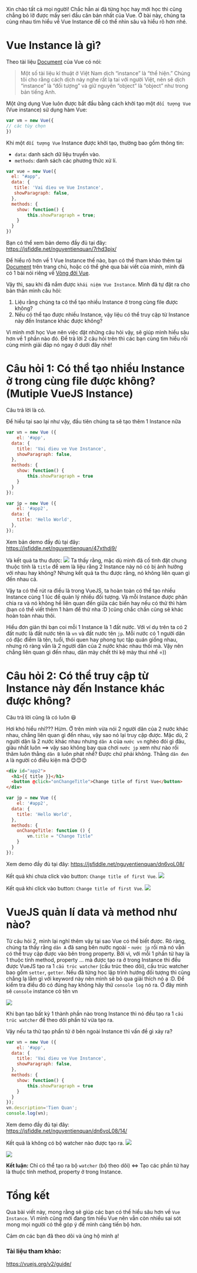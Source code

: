 Xin chào tất cả mọi người! Chắc hẳn ai đã từng học hay mới học thì cũng chẳng bỏ lỡ được mấy seri đầu căn bản nhất của Vue. Ở bài này, chúng ta cùng nhau tìm hiểu về Vue Instance để có thể nhìn sâu và hiểu rõ hơn nhé.
# Vue Instance là gì?

Theo tài liệu [Document](https://vuejs.org/v2/guide/instance.html) của Vue có nói:

> Một số tài liệu kĩ thuật ở Việt Nam dịch “instance” là “thể hiện.” Chúng tôi cho rằng cách dịch này nghe rất lạ tai với người Việt, nên sẽ dịch “instance” là “đối tượng” và giữ nguyên “object” là “object” như trong bản tiếng Anh.

Một ứng dụng Vue luôn được bắt đầu bằng cách khởi tạo một `đối tượng Vue` (Vue instance) sử dụng hàm Vue:

```js
var vm = new Vue({
// các tùy chọn
})
```

Khi một `đối tượng Vue` Instance được khởi tạo, thường bao gồm thông tin:

* `data`: danh sách dữ liệu truyền vào.
* `methods`: danh sách các phương thức xử lí. 

```js
var vue = new Vue({
  el: "#app",
  data: {
   title: 'Vai dieu ve Vue Instance',
   showParagraph: false,
  },
  methods: {
  	show: function() {
    	this.showParagraph = true;
    }
  }
})
```

Bạn có thể xem bản demo đầy đủ tại đây: https://jsfiddle.net/nguyentienquan/7rhd3pjx/ 

Để hiểu rõ hơn về 1 Vue Instance thế nào, bạn có thể tham khảo thêm tại [Document](https://vuejs.org/v2/guide/instance.html) trên trang chủ, hoặc có thể ghé qua bài viết của mình, mình đã có 1 bài nói riêng về [Vòng đời Vue](https://viblo.asia/p/lifecycle-diagram-vuejs-WAyK8QznZxX).

Vậy thì, sau khi đã nắm được `khái niệm Vue Instance`.  Mình đã tự đặt ra cho bản thân mình câu hỏi:
1. Liệu rằng chúng ta có thể tạo nhiều Instance ở trong cùng file được không?
2. Nếu có thể tạo được nhiều Instance, vậy liệu có thể truy cập từ Instance này đến Instance khác được không?

Vì mình mới học Vue nên việc đặt những câu hỏi vậy, sẽ giúp mình hiểu sâu hơn về 1 phần nào đó. Để trả lời 2 câu hỏi trên thì các bạn cùng tìm hiểu rồi cùng mình giải đáp nó ngay ở dưới đây nhé!

# Câu hỏi 1: Có thể tạo nhiều Instance ở trong cùng file được không? (Mutiple VueJS Instance)

Câu trả lời là có.

Để hiểu tại sao lại như vậy, đầu tiên chúng ta sẽ tạo thêm 1 Instance nữa
```js
var vn = new Vue ({
	el: '#app',
  data: {
  	title: 'Vai dieu ve Vue Instance',
    showParagraph: false,
  },
  methods: {
  	show: function() {
    	this.showParagraph = true
    }
  }
});

var jp = new Vue ({
	el: '#app2',
  data: {
  	title: 'Hello World',
  },
});
```
Xem bản demo đầy đủ tại đây: https://jsfiddle.net/nguyentienquan/47xthdj9/

Và kết quả ta thu được:
![](https://images.viblo.asia/8b104eb6-4768-479e-9869-7de741720f97.png)
Ta thấy rằng, mặc dù mình đã cố tình đặt chung thuộc tính là `title` để xem là liệu rằng 2 Instance này nó có bị ảnh hưởng với nhau hay không? Nhưng kết quả ta thu được rằng, nó không liên quan gì đến nhau cả. 

Vậy ta có thể rút ra điều là trong VueJS, ta hoàn toàn có thể tạo nhiều Instance cùng 1 lúc để quản lý nhiều đối tượng. Và mỗi Instance được phân chia ra và nó không hề liên quan đến giữa các biến hay nếu có thử thì hàm (bạn có thể viết thêm 1 hàm để thử nha :D )cũng chắc chắn cũng sẽ khác hoàn toàn nhau thôi.

Hiểu đơn giản thì bạn coi mỗi 1 Instance là 1 đất nước. Với ví dụ trên ta có 2 đất nước là đất nước tên là `vn` và đất nước tên `jp`. Mỗi nước có 1 người dân có đặc điểm là tên, tuổi, thói quen hay phong tục tập quán giống nhau, nhưng rõ ràng vẫn là 2 người dân của 2 nước khác nhau thôi mà. Vậy nên chẳng liên quan gì đến nhau, dân mày chết thì kệ mày thui nhể =))

# Câu hỏi 2: Có thể truy cập từ Instance này đến Instance khác được không?
Câu trả lời cũng là có luôn :laughing:

Hơi khó hiểu nhỉ??? Hừm. Ở trên mình vừa nói 2 người dân của 2 nước khác nhau, chẳng liên quan gì đến nhau, vậy sao nó lại truy cập được. Mặc dù, 2 người dân là 2 nước khác nhau nhưng `dân A` của `nước vn` nghèo đói gì đâu, giàu nhất luôn ==> vậy sao không bay qua chơi `nước jp` xem như nào rồi thăm luôn thằng `dân B` luôn phát nhể? Được chứ phải không. Thằng `dân đen A` là người có điều kiện mà :blush::blush::blush:

```html
<div id="app2">
  <h1>{{ title }}</h1>
  <button @click="onChangeTitle">Change title of first Vue</button>
</div>
```
```js
var jp = new Vue ({
	el: '#app2',
  data: {
  	title: 'Hello World',
  },
  methods: {
  	onChangeTitle: function () {
    	vn.title = "Change Title"
    }
  }
});
```
Xem demo đầy đủ tại đây: https://jsfiddle.net/nguyentienquan/dn6voL08/

Kết quả khi chưa click vào button: `Change title of first Vue`.
![](https://images.viblo.asia/aecc273c-40df-4710-a7a2-98501b10fa22.png)

Kết quả khi click vào button: `Change title of first Vue`.
![](https://images.viblo.asia/af66a97b-0d80-4d6f-a167-da30295cf214.png)

# VueJS quản lí data và method như nào?
Từ câu hỏi 2, mình lại nghĩ thêm vậy tại sao Vue có thể biết được. Rõ ràng, chúng ta thấy rằng `dân A` đã sang bên nước ngoài - `nước jp` rồi mà nó vẫn có thể truy cập được vào bên trong property.
Bởi vì, với mỗi 1 phần tử hay là 1 thuộc tính method, property ... mà được tạo ra ở trong Instance thì đều được VueJS tạo ra 1 `cấu trúc watcher` (cấu trúc theo dõi), cấu trúc watcher bao gồm `setter`, `getter`. Nếu đã từng học lập trình hướng đối tượng thì cũng chẳng lạ lẫm gì với keyword này nên mình sẽ bỏ qua giải thích nó ạ :D. Để kiểm tra điều đó có đúng hay không hãy thử `console log` nó ra. Ở đây mình sẽ `console` instance có tên vn

![](https://images.viblo.asia/424000d1-3d7e-4e2d-9a8f-bd2b451cc628.png)

Khi bạn tạo bất kỳ 1 thành phần nào trong Instance thì nó đều tạo ra 1 `cấu trúc watcher` để theo dõi phần tử vừa tạo ra.

Vậy nếu ta thử tạo phẩn tử ở bên ngoài Instance thì vấn đề gì xảy ra?
```js
var vn = new Vue ({
	el: '#app',
  data: {
  	title: 'Vai dieu ve Vue Instance',
    showParagraph: false,
  },
  methods: {
  	show: function() {
    	this.showParagraph = true
    }
  }
});
vn.description='Tien Quan';
console.log(vn);
```
Xem demo đầy đủ tại đây: https://jsfiddle.net/nguyentienquan/dn6voL08/14/

Kết quả là không có bộ watcher nào được tạo ra.
![](https://images.viblo.asia/dfb4e606-eaf3-4657-a0ea-d03a32d1dcb9.png)

![](https://images.viblo.asia/8928217a-ee2a-4444-beb4-73ff1b03bea8.png)

**Kết luận:** Chỉ có thể tạo ra bộ `watcher` (bộ theo dõi) <=> Tạo các phần tử hay là thuộc tính method, property ở trong Instance.

# Tổng kết

Qua bài viết này, mong rằng sẽ giúp các bạn có thể hiểu sâu hơn về `Vue Instance`. Vì mình cũng mới đang tìm hiểu Vue nên vẫn còn nhiều sai sót mong mọi người có thể góp ý để mình càng tiến bộ hơn. 

Cảm ơn các bạn đã theo dõi và ủng hộ mình ạ!


### Tài liệu tham khảo:

https://vuejs.org/v2/guide/